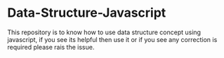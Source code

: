# Data-Structure-Javascript
This repository is to know how to use data structure concept using javascript, if you see its helpful then use it or if you see any correction is required please rais the issue.
